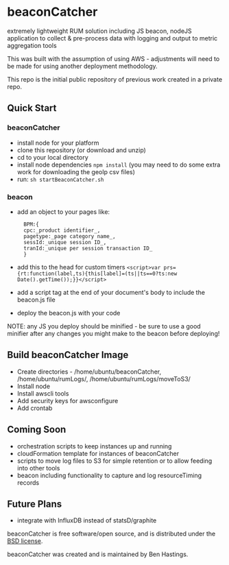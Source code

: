 # beaconCatcher
extremely lightweight RUM solution including JS beacon, nodeJS application to collect &amp; pre-process data with logging and output to metric aggregation tools

This was built with the assumption of using AWS - adjustments will need to be made for using another deployment methodology.

This repo is the initial public repository of previous work created in a private repo.

## Quick Start
### beaconCatcher
* install node for your platform
* clone this repository (or download and unzip)
* cd to your local directory
* install node dependencies `npm install` (you may need to do some extra work for downloading the geoIp csv files)
* run: `sh startBeaconCatcher.sh`

### beacon
* add an object to your pages like:

        BPM:{
        cpc:_product identifier_,
        pagetype:_page category name_,
        sessId:_unique session ID_,
        tranId:_unique per session transaction ID_
        }
    
* add this to the head for custom timers 
        `<script>var prs={rt:function(label,ts){this[label]=(ts||ts==0?ts:new Date().getTime());}}</script>`
* add a script tag at the end of your document's body to include the beacon.js file
* deploy the beacon.js with your code

NOTE: any JS you deploy should be minified - be sure to use a good minifier after any changes you might make to the beacon before deploying!


## Build beaconCatcher Image
* Create directories - /home/ubuntu/beaconCatcher, /home/ubuntu/rumLogs/, /home/ubuntu/rumLogs/moveToS3/
* Install node
* Install awscli tools
* Add security keys for awsconfigure
* Add crontab


## Coming Soon
* orchestration scripts to keep instances up and running
* cloudFormation template for instances of beaconCatcher
* scripts to move log files to S3 for simple retention or to allow feeding into other tools
* beacon including functionality to capture and log resourceTiming records

## Future Plans
* integrate with InfluxDB instead of statsD/graphite

beaconCatcher is free software/open source, and is distributed under the [BSD license](http://opensource.org/licenses/BSD-3-Clause).

beaconCatcher was created and is maintained by Ben Hastings.

